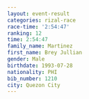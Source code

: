 ```yaml
---
layout: event-result 
categories: rizal-race 
race-time: '2:54:47'
ranking: 12
time: 2:54:47
family_name: Martinez
first_name: Brey Jullian
gender: Male
birthdate: 1993-07-28
nationality: PHI
bib_number: 1210
city: Quezon City
---
```

